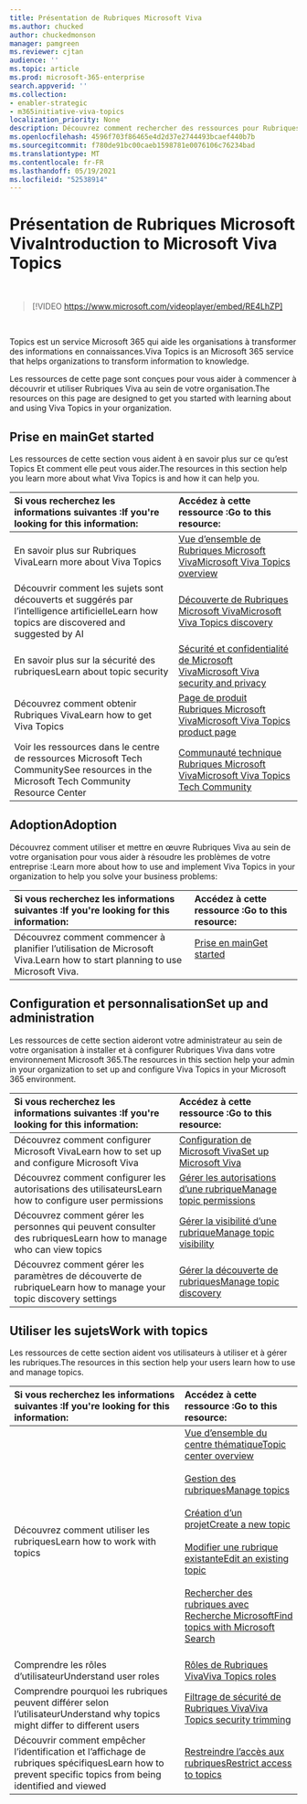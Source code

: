 ```yaml
---
title: Présentation de Rubriques Microsoft Viva
ms.author: chucked
author: chuckedmonson
manager: pamgreen
ms.reviewer: cjtan
audience: ''
ms.topic: article
ms.prod: microsoft-365-enterprise
search.appverid: ''
ms.collection:
- enabler-strategic
- m365initiative-viva-topics
localization_priority: None
description: Découvrez comment rechercher des ressources pour Rubriques Microsoft Viva.
ms.openlocfilehash: 4596f703f86465e4d2d37e2744493bcaef440b7b
ms.sourcegitcommit: f780de91bc00caeb1598781e0076106c76234bad
ms.translationtype: MT
ms.contentlocale: fr-FR
ms.lasthandoff: 05/19/2021
ms.locfileid: "52538914"
---
```

# <a name="introduction-to-microsoft-viva-topics"></a><span data-ttu-id="17a5a-103">Présentation de Rubriques Microsoft Viva</span><span class="sxs-lookup"><span data-stu-id="17a5a-103">Introduction to Microsoft Viva Topics</span></span>

</br>

> [!VIDEO https://www.microsoft.com/videoplayer/embed/RE4LhZP]  

</br>


<span data-ttu-id="17a5a-104">Topics est un service Microsoft 365 qui aide les organisations à transformer des informations en connaissances.</span><span class="sxs-lookup"><span data-stu-id="17a5a-104">Viva Topics is an Microsoft 365 service that helps organizations to transform information to knowledge.</span></span>

<span data-ttu-id="17a5a-105">Les ressources de cette page sont conçues pour vous aider à commencer à découvrir et utiliser Rubriques Viva au sein de votre organisation.</span><span class="sxs-lookup"><span data-stu-id="17a5a-105">The resources on this page are designed to get you started with learning about and using Viva Topics in your organization.</span></span>

## <a name="get-started"></a><span data-ttu-id="17a5a-106">Prise en main</span><span class="sxs-lookup"><span data-stu-id="17a5a-106">Get started</span></span>

<span data-ttu-id="17a5a-107">Les ressources de cette section vous aident à en savoir plus sur ce qu’est Topics Et comment elle peut vous aider.</span><span class="sxs-lookup"><span data-stu-id="17a5a-107">The resources in this section help you learn more about what Viva Topics is and how it can help you.</span></span>

| <span data-ttu-id="17a5a-108">Si vous recherchez les informations suivantes :</span><span class="sxs-lookup"><span data-stu-id="17a5a-108">If you're looking for this information:</span></span> | <span data-ttu-id="17a5a-109">Accédez à cette ressource :</span><span class="sxs-lookup"><span data-stu-id="17a5a-109">Go to this resource:</span></span> |
|:-----|:-----|
|<span data-ttu-id="17a5a-110">En savoir plus sur Rubriques Viva</span><span class="sxs-lookup"><span data-stu-id="17a5a-110">Learn more about Viva Topics</span></span>|[<span data-ttu-id="17a5a-111">Vue d’ensemble de Rubriques Microsoft Viva</span><span class="sxs-lookup"><span data-stu-id="17a5a-111">Microsoft Viva Topics overview</span></span>](topic-experiences-overview.md)|
|<span data-ttu-id="17a5a-112">Découvrir comment les sujets sont découverts et suggérés par l’intelligence artificielle</span><span class="sxs-lookup"><span data-stu-id="17a5a-112">Learn how topics are discovered and suggested by AI</span></span>|[<span data-ttu-id="17a5a-113">Découverte de Rubriques Microsoft Viva</span><span class="sxs-lookup"><span data-stu-id="17a5a-113">Microsoft Viva Topics discovery</span></span>](topic-experiences-discovery.md)|
|<span data-ttu-id="17a5a-114">En savoir plus sur la sécurité des rubriques</span><span class="sxs-lookup"><span data-stu-id="17a5a-114">Learn about topic security</span></span>|[<span data-ttu-id="17a5a-115">Sécurité et confidentialité de Microsoft Viva</span><span class="sxs-lookup"><span data-stu-id="17a5a-115">Microsoft Viva security and privacy</span></span>](topic-experiences-security-privacy.md)|
|<span data-ttu-id="17a5a-116">Découvrez comment obtenir Rubriques Viva</span><span class="sxs-lookup"><span data-stu-id="17a5a-116">Learn how to get Viva Topics</span></span>|[<span data-ttu-id="17a5a-117">Page de produit Rubriques Microsoft Viva</span><span class="sxs-lookup"><span data-stu-id="17a5a-117">Microsoft Viva Topics product page</span></span>](https://www.microsoft.com/microsoft-viva/topics?activetab=pivot%3aoverviewtab)|
|<span data-ttu-id="17a5a-118">Voir les ressources dans le centre de ressources Microsoft Tech Community</span><span class="sxs-lookup"><span data-stu-id="17a5a-118">See resources in the Microsoft Tech Community Resource Center</span></span>|[<span data-ttu-id="17a5a-119">Communauté technique Rubriques Microsoft Viva</span><span class="sxs-lookup"><span data-stu-id="17a5a-119">Microsoft Viva Topics Tech Community</span></span>](https://resources.techcommunity.microsoft.com/viva-topics/)|



## <a name="adoption"></a><span data-ttu-id="17a5a-120">Adoption</span><span class="sxs-lookup"><span data-stu-id="17a5a-120">Adoption</span></span>

<span data-ttu-id="17a5a-121">Découvrez comment utiliser et mettre en œuvre Rubriques Viva au sein de votre organisation pour vous aider à résoudre les problèmes de votre entreprise :</span><span class="sxs-lookup"><span data-stu-id="17a5a-121">Learn more about how to use and implement Viva Topics in your organization to help you solve your business problems:</span></span> 

| <span data-ttu-id="17a5a-122">Si vous recherchez les informations suivantes :</span><span class="sxs-lookup"><span data-stu-id="17a5a-122">If you're looking for this information:</span></span> | <span data-ttu-id="17a5a-123">Accédez à cette ressource :</span><span class="sxs-lookup"><span data-stu-id="17a5a-123">Go to this resource:</span></span> |
|:-----|:-----|
|<span data-ttu-id="17a5a-124">Découvrez comment commencer à planifier l’utilisation de Microsoft Viva.</span><span class="sxs-lookup"><span data-stu-id="17a5a-124">Learn how to start planning to use Microsoft Viva.</span></span> |[<span data-ttu-id="17a5a-125">Prise en main</span><span class="sxs-lookup"><span data-stu-id="17a5a-125">Get started</span></span>](topics-adoption-getstarted.md)<br><br>|  

## <a name="set-up-and-administration"></a><span data-ttu-id="17a5a-126">Configuration et personnalisation</span><span class="sxs-lookup"><span data-stu-id="17a5a-126">Set up and administration</span></span>

<span data-ttu-id="17a5a-127">Les ressources de cette section aideront votre administrateur au sein de votre organisation à installer et à configurer Rubriques Viva dans votre environnement Microsoft 365.</span><span class="sxs-lookup"><span data-stu-id="17a5a-127">The resources in this section help your admin in your organization to set up and configure Viva Topics in your Microsoft 365 environment.</span></span>

| <span data-ttu-id="17a5a-128">Si vous recherchez les informations suivantes :</span><span class="sxs-lookup"><span data-stu-id="17a5a-128">If you're looking for this information:</span></span> | <span data-ttu-id="17a5a-129">Accédez à cette ressource :</span><span class="sxs-lookup"><span data-stu-id="17a5a-129">Go to this resource:</span></span> |
|:-----|:-----|
|<span data-ttu-id="17a5a-130">Découvrez comment configurer Microsoft Viva</span><span class="sxs-lookup"><span data-stu-id="17a5a-130">Learn how to set up and configure Microsoft Viva</span></span>|[<span data-ttu-id="17a5a-131">Configuration de Microsoft Viva</span><span class="sxs-lookup"><span data-stu-id="17a5a-131">Set up Microsoft Viva</span></span>](set-up-topic-experiences.md)|
|<span data-ttu-id="17a5a-132">Découvrez comment configurer les autorisations des utilisateurs</span><span class="sxs-lookup"><span data-stu-id="17a5a-132">Learn how to configure user permissions</span></span>|[<span data-ttu-id="17a5a-133">Gérer les autorisations d’une rubrique</span><span class="sxs-lookup"><span data-stu-id="17a5a-133">Manage topic permissions</span></span>](topic-experiences-user-permissions.md)|
|<span data-ttu-id="17a5a-134">Découvrez comment gérer les personnes qui peuvent consulter des rubriques</span><span class="sxs-lookup"><span data-stu-id="17a5a-134">Learn how to manage who can view topics</span></span>|[<span data-ttu-id="17a5a-135">Gérer la visibilité d’une rubrique</span><span class="sxs-lookup"><span data-stu-id="17a5a-135">Manage topic visibility</span></span>](topic-experiences-knowledge-rules.md)|
|<span data-ttu-id="17a5a-136">Découvrez comment gérer les paramètres de découverte de rubrique</span><span class="sxs-lookup"><span data-stu-id="17a5a-136">Learn how to manage your topic discovery settings</span></span>|[<span data-ttu-id="17a5a-137">Gérer la découverte de rubriques</span><span class="sxs-lookup"><span data-stu-id="17a5a-137">Manage topic discovery</span></span>](topic-experiences-discovery.md)|

## <a name="work-with-topics"></a><span data-ttu-id="17a5a-138">Utiliser les sujets</span><span class="sxs-lookup"><span data-stu-id="17a5a-138">Work with topics</span></span>

<span data-ttu-id="17a5a-139">Les ressources de cette section aident vos utilisateurs à utiliser et à gérer les rubriques.</span><span class="sxs-lookup"><span data-stu-id="17a5a-139">The resources in this section help your users learn how to use and manage topics.</span></span>

| <span data-ttu-id="17a5a-140">Si vous recherchez les informations suivantes :</span><span class="sxs-lookup"><span data-stu-id="17a5a-140">If you're looking for this information:</span></span> | <span data-ttu-id="17a5a-141">Accédez à cette ressource :</span><span class="sxs-lookup"><span data-stu-id="17a5a-141">Go to this resource:</span></span> |
|:-----|:-----|
|<span data-ttu-id="17a5a-142">Découvrez comment utiliser les rubriques</span><span class="sxs-lookup"><span data-stu-id="17a5a-142">Learn how to work with topics</span></span>|[<span data-ttu-id="17a5a-143">Vue d’ensemble du centre thématique</span><span class="sxs-lookup"><span data-stu-id="17a5a-143">Topic center overview</span></span>](topic-center-overview.md)<br><br>[<span data-ttu-id="17a5a-144">Gestion des rubriques</span><span class="sxs-lookup"><span data-stu-id="17a5a-144">Manage topics</span></span>](manage-topics.md)<br><br>[<span data-ttu-id="17a5a-145">Création d’un projet</span><span class="sxs-lookup"><span data-stu-id="17a5a-145">Create a new topic</span></span>](create-a-topic.md)<br><br>[<span data-ttu-id="17a5a-146">Modifier une rubrique existante</span><span class="sxs-lookup"><span data-stu-id="17a5a-146">Edit an existing topic</span></span>](edit-a-topic.md)<br><br>[<span data-ttu-id="17a5a-147">Rechercher des rubriques avec Recherche Microsoft</span><span class="sxs-lookup"><span data-stu-id="17a5a-147">Find topics with Microsoft Search</span></span>](search.md)<br><br>|
|<span data-ttu-id="17a5a-148">Comprendre les rôles d’utilisateur</span><span class="sxs-lookup"><span data-stu-id="17a5a-148">Understand user roles</span></span>|[<span data-ttu-id="17a5a-149">Rôles de Rubriques Viva</span><span class="sxs-lookup"><span data-stu-id="17a5a-149">Viva Topics roles</span></span>](topic-experiences-roles.md)|
|<span data-ttu-id="17a5a-150">Comprendre pourquoi les rubriques peuvent différer selon l’utilisateur</span><span class="sxs-lookup"><span data-stu-id="17a5a-150">Understand why topics might differ to different users</span></span>|[<span data-ttu-id="17a5a-151">Filtrage de sécurité de Rubriques Viva</span><span class="sxs-lookup"><span data-stu-id="17a5a-151">Viva Topics security trimming</span></span>](topic-experiences-security-trimming.md)|
|<span data-ttu-id="17a5a-152">Découvrir comment empêcher l’identification et l’affichage de rubriques spécifiques</span><span class="sxs-lookup"><span data-stu-id="17a5a-152">Learn how to prevent specific topics from being identified and viewed</span></span>|[<span data-ttu-id="17a5a-153">Restreindre l’accès aux rubriques</span><span class="sxs-lookup"><span data-stu-id="17a5a-153">Restrict access to topics</span></span>](restrict-access-to-topics.md)|




